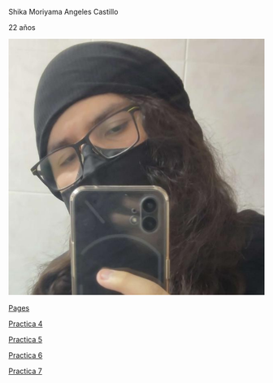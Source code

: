 Shika Moriyama Angeles Castillo

22 años

![Yo](docs/img/Gamingnt.jpg)

[Pages](https://shikatastrophe.github.io/MirchaQuintoPract3/)

[Practica 4](https://shikatastrophe.github.io/MirchaQuintoPract3/practica4/movie)

[Practica 5](https://shikatastrophe.github.io/MirchaQuintoPract3/practica5/index)

[Practica 6](https://shikatastrophe.github.io/MirchaQuintoPract3/practica6/index)

[Practica 7](https://shikatastrophe.github.io/MirchaQuintoPract3/practica7/index)
